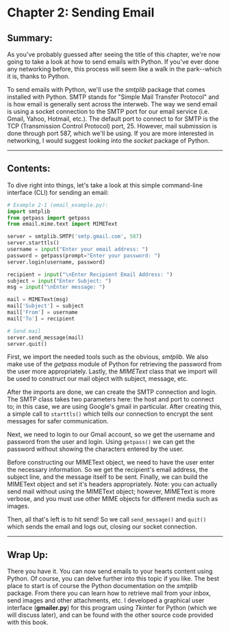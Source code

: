 # Chapter 2: Sending Email
## Summary:
As you've probably guessed after seeing the title of this chapter, we're now going to take a look at how to send emails with Python. If you've ever done any networking before, this process will seem like a walk in the park--which it is, thanks to Python. 

To send emails with Python, we'll use the *smtplib* package that comes installed with Python. SMTP stands for "Simple Mail Transfer Protocol" and is how email is generally sent across the interweb. The way we send email is using a socket connection to the SMTP port for our email service (i.e. Gmail, Yahoo, Hotmail, etc.). The default port to connect to for SMTP is the TCP (Transmission Control Protocol) port, 25. However, mail submission is done through port 587, which we'll be using. If you are more interested in networking, I would suggest looking into the *socket* package of Python.

---

## Contents:

To dive right into things, let's take a look at this simple command-line interface (CLI) for sending an email:

```python
# Example 2-1 (email_example.py):
import smtplib
from getpass import getpass
from email.mime.text import MIMEText

server = smtplib.SMTP('smtp.gmail.com', 587)
server.starttls()
username = input("Enter your email address: ")
password = getpass(prompt="Enter your password: ")
server.login(username, password)

recipient = input("\nEnter Recipient Email Address: ")
subject = input("Enter Subject: ")
msg = input("\nEnter message: ")

mail = MIMEText(msg)
mail['Subject'] = subject
mail['From'] = username
mail['To'] = recipient

# Send mail
server.send_message(mail)
server.quit()
```

First, we import the needed tools such as the obvious, *smtplib*. We also make use of the *getpass* module of Python for retrieving the password from the user more appropriately. Lastly, the *MIMEText* class that we import will be used to construct our mail object with subject, message, etc. 

After the imports are done, we can create the SMTP connection and login. The SMTP class takes two parameters here: the host and port to connect to; in this case, we are using Google's gmail in particular. After creating this, a simple call to `starttls()` which tells our connection to encrypt the sent messages for safer communication. 

Next, we need to login to our Gmail account, so we get the username and password from the user and login. Using `getpass()` we can get the password without showing the characters entered by the user.

Before constructing our MIMEText object, we need to have the user enter the necessary information. So we get the recipient's email address, the subject line, and the message itself to be sent. Finally, we can build the MIMEText object and set it's headers appropriately. Note: you can actually send mail without using the MIMEText object; however, MIMEText is more verbose, and you must use other MIME objects for different media such as images.

Then, all that's left is to hit send! So we call `send_message()` and `quit()` which sends the email and logs out, closing our socket connection. 

---

## Wrap Up: 

There you have it. You can now send emails to your hearts content using Python. Of course, you can delve further into this topic if you like. The best place to start is of course the Python documentation on the *smtplib* package. From there you can learn how to retrieve mail from your inbox, send images and other attachments, etc. I developed a graphical user interface (**gmailer.py**) for this program using *Tkinter* for Python (which we will discuss later), and can be found with the other source code provided with this book. 


